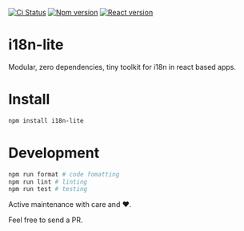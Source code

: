 [![Ci Status](https://github.com/zamarawka/i18n-lite/workflows/CI/badge.svg)](https://github.com/zamarawka/i18n-lite/actions)
[![Npm version](https://img.shields.io/npm/v/i18n-lite.svg?style=flat&logo=npm)](https://www.npmjs.com/package/i18n-lite)
[![React version](https://img.shields.io/npm/dependency-version/i18n-lite/peer/react.svg?style=flat&logo=react)](https://reactjs.org/)

# i18n-lite

Modular, zero dependencies, tiny toolkit for i18n in react based apps.

# Install

```sh
npm install i18n-lite
```

# Development

```sh
npm run format # code fomatting
npm run lint # linting
npm run test # testing
```

Active maintenance with care and ❤️.

Feel free to send a PR.

